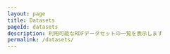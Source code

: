 ```yaml
---
layout: page
title: Datasets
pageId: datasets
description: 利用可能なRDFデータセットの一覧を表示します
permalink: /datasets/
---
```


<div id="DatasetsListView"></div>

<script>
document.addEventListener('DOMContentLoaded', function() {
  loadDatasets();
});

async function loadDatasets() {
  const datasetsListView = document.getElementById('DatasetsListView');
  
  try {
    const datasetLoader = DatasetLoader.getInstance();
    const datasets = await datasetLoader.loadDatasets();
    
    if (!datasets || datasets.length === 0) {
      return;
    }
    
    // データが読み込まれてからレンダリング
    renderDatasets(datasets);
    datasetsListView.style.display = 'block';
    
  } catch (error) {
    console.error('Error loading datasets:', error);
  }
}

function renderDatasets(datasets) {
  const datasetsListView = document.getElementById('DatasetsListView');
  const baseUrl = window.SITE_BASE_URL || '';
  
  // データセットのHTMLを生成
  const datasetsHtml = datasets.map(dataset => {
    // DatasetCardクラスを使用してカードを作成
    const datasetCard = new DatasetCard(dataset, {
      showDescription: true,
      showTags: true,
      showLink: true,
      linkBaseUrl: baseUrl
    });
    
    const cardElement = datasetCard.getElement();
    
    // メタ情報を追加
    const metaHtml = `
      <div class="c-card__meta">
        <p><strong>ID:</strong> ${dataset.id}</p>
        <p><strong>設定ファイル:</strong> <a href="https://github.com/dbcls/rdf-config/tree/master/config/${dataset.id}" target="_blank">GitHub</a></p>
      </div>
      <p><a href="${baseUrl}/dataset/?id=${dataset.id}" class="c-btn c-btn--outline-primary">詳細を見る →</a></p>
    `;
    
    cardElement.insertAdjacentHTML('beforeend', metaHtml);
    
    return `<li class="dataset">${cardElement.outerHTML}</li>`;
  }).join('');

  const html = `
    <ul class="datasets">
      ${datasetsHtml}
    </ul>
  `;
  
  datasetsListView.innerHTML = html;
}
</script>
